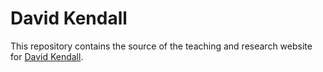 # David Kendall

This repository contains the source of the teaching and research website for
<a href="https://davidkendall.github.io/www/">David Kendall</a>.
